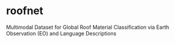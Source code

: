 # roofnet
Multimodal Dataset for Global Roof Material Classification via Earth Observation (EO) and Language Descriptions
